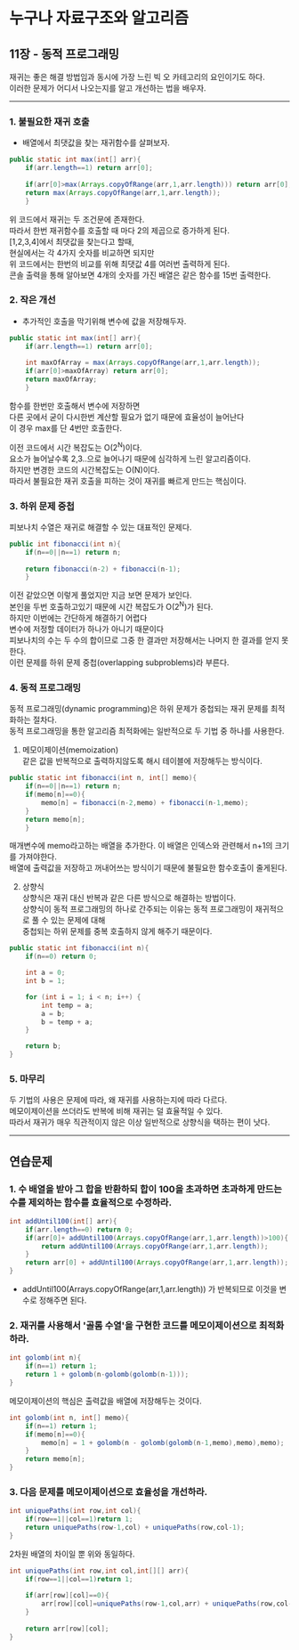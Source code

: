 # 누구나 자료구조와 알고리즘

## 11장 - 동적 프로그래밍
재귀는 좋은 해결 방법임과 동시에 가장 느린 빅 오 카테고리의 요인이기도 하다.  
이러한 문제가 어디서 나오는지를 알고 개선하는 법을 배우자.

---
### 1. 불필요한 재귀 호출
* 배열에서 최댓값을 찾는 재귀함수를 살펴보자.
```java
public static int max(int[] arr){
    if(arr.length==1) return arr[0];
    
    if(arr[0]>max(Arrays.copyOfRange(arr,1,arr.length))) return arr[0];
    return max(Arrays.copyOfRange(arr,1,arr.length));
    }
```
위 코드에서 재귀는 두 조건문에 존재한다.  
따라서 한번 재귀함수를 호출할 때 마다 2의 제곱으로 증가하게 된다.  
[1,2,3,4]에서 최댓값을 찾는다고 할때,  
현실에서는 각 4가지 숫자를 비교하면 되지만  
위 코드에서는 한번의 비교를 위해 최댓값 4를 여러번 출력하게 된다.  
콘솔 출력을 통해 알아보면 4개의 숫자를 가진 배열은 같은 함수를 15번 출력한다.

### 2. 작은 개선
* 추가적인 호출을 막기위해 변수에 값을 저장해두자.
```java
public static int max(int[] arr){
    if(arr.length==1) return arr[0];
    
    int maxOfArray = max(Arrays.copyOfRange(arr,1,arr.length));
    if(arr[0]>maxOfArray) return arr[0];
    return maxOfArray;
    }
```
함수를 한번만 호출해서 변수에 저장하면  
다른 곳에서 굳이 다시한번 계산할 필요가 없기 때문에 효율성이 늘어난다  
이 경우 max를 단 4번만 호출한다.

이전 코드에서 시간 복잡도는 O(2<sup>N</sup>)이다.  
요소가 늘어날수록 2,3..으로 늘어나기 때문에 심각하게 느린 알고리즘이다.  
하지만 변경한 코드의 시간복잡도는 O(N)이다.  
따라서 불필요한 재귀 호출을 피하는 것이 재귀를 빠르게 만드는 핵심이다.

### 3. 하위 문제 중첩
피보나치 수열은 재귀로 해결할 수 있는 대표적인 문제다.  
```java
public int fibonacci(int n){
    if(n==0||n==1) return n;
    
    return fibonacci(n-2) + fibonacci(n-1);
    }
```
이전 같았으면 이렇게 풀었지만 지금 보면 문제가 보인다.  
본인을 두번 호출하고있기 때문에 시간 복잡도가 O(2<sup>N</sup>)가 된다.  
하지만 이번에는 간단하게 해결하기 어렵다  
변수에 저정할 데이터가 하나가 아니기 때문이다  
피보나치의 수는 두 수의 합이므로 그중 한 결과만 저장해서는 나머지 한 결과를 얻지 못한다.  
이런 문제를 하위 문제 중첩(overlapping subproblems)라 부른다.

### 4. 동적 프로그래밍
동적 프로그래밍(dynamic programming)은 하위 문제가 중첩되는 재귀 문제를 최적화하는 절차다.  
동적 프로그래밍을 통한 알고리즘 최적화에는 일반적으로 두 기법 중 하나를 사용한다.
1. 메모이제이션(memoization)  
같은 값을 반복적으로 출력하지않도록 해시 테이블에 저장해두는 방식이다.  
```java
public static int fibonacci(int n, int[] memo){
    if(n==0||n==1) return n;
    if(memo[n]==0){
        memo[n] = fibonacci(n-2,memo) + fibonacci(n-1,memo);
    }
    return memo[n];
    }
```
매개변수에 memo라고하는 배열을 추가한다. 이 배열은 인덱스와 관련해서 n+1의 크기를 가져야한다.  
배열에 출력값을 저장하고 꺼내어쓰는 방식이기 때문에 불필요한 함수호출이 줄게된다.

2. 상향식  
상향식은 재귀 대신 반복과 같은 다른 방식으로 해결하는 방법이다.  
상향식이 동적 프로그래밍의 하나로 간주되는 이유는 동적 프로그래밍이 재귀적으로 풀 수 있는 문제에 대해  
중첩되는 하위 문제를 중복 호출하지 않게 해주기 때문이다.  
```java
public static int fibonacci(int n){
    if(n==0) return 0;

    int a = 0;
    int b = 1;

    for (int i = 1; i < n; i++) {
        int temp = a;
        a = b;
        b = temp + a;
    }

    return b;
}
```

### 5. 마무리
두 기법의 사용은 문제에 따라, 왜 재귀를 사용하는지에 따라 다르다.  
메모이제이션을 쓰더라도 반복에 비해 재귀는 덜 효율적일 수 있다.  
따라서 재귀가 매우 직관적이지 않은 이상 일반적으로 상향식을 택하는 편이 낫다.  

---
## 연습문제

### 1. 수 배열을 받아 그 합을 반환하되 합이 100을 초과하면 초과하게 만드는 수를 제외하는 함수를 효율적으로 수정하라.  
```java
int addUntil100(int[] arr){
    if(arr.length==0) return 0;
    if(arr[0]+ addUntil100(Arrays.copyOfRange(arr,1,arr.length))>100){
        return addUntil100(Arrays.copyOfRange(arr,1,arr.length));
    }
    return arr[0] + addUntil100(Arrays.copyOfRange(arr,1,arr.length));
}
```
- addUntil100(Arrays.copyOfRange(arr,1,arr.length)) 가 반복되므로 이것을 변수로 정해주면 된다.

### 2. 재귀를 사용해서 '골롬 수열'을 구현한 코드를 메모이제이션으로 최적화하라.
```java
int golomb(int n){
    if(n==1) return 1;
    return 1 + golomb(n-golomb(golomb(n-1)));
}
```
메모이제이션의 핵심은 출력값을 배열에 저장해두는 것이다.
```java
int golomb(int n, int[] memo){
    if(n==1) return 1;
    if(memo[n]==0){
        memo[n] = 1 + golomb(n - golomb(golomb(n-1,memo),memo),memo);
    }
    return memo[n];
}
```

### 3. 다음 문제를 메모이제이션으로 효율성을 개선하라.
```java
int uniquePaths(int row,int col){
    if(row==1||col==1)return 1;
    return uniquePaths(row-1,col) + uniquePaths(row,col-1);
}
```
2차원 배열의 차이일 뿐 위와 동일하다.
```java
int uniquePaths(int row,int col,int[][] arr){
    if(row==1||col==1)return 1;
    
    if(arr[row][col]==0){
        arr[row][col]=uniquePaths(row-1,col,arr) + uniquePaths(row,col-1,arr);
    }
    
    return arr[row][col];
}
```


